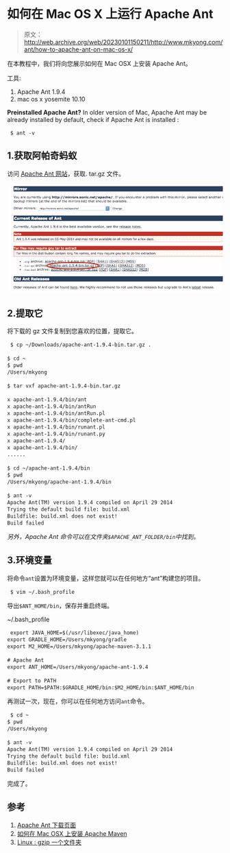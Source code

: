 # 如何在 Mac OS X 上运行 Apache Ant

> 原文：<http://web.archive.org/web/20230101150211/http://www.mkyong.com/ant/how-to-apache-ant-on-mac-os-x/>

在本教程中，我们将向您展示如何在 Mac OSX 上安装 Apache Ant。

工具:

1.  Apache Ant 1.9.4
2.  mac os x yosemite 10.10

**Preinstalled Apache Ant?**
In older version of Mac, Apache Ant may be already installed by default, check if Apache Ant is installed :

```
 $ ant -v 
```

## 1.获取阿帕奇蚂蚁

访问 [Apache Ant 网站](http://web.archive.org/web/20221225035450/https://ant.apache.org/bindownload.cgi)，获取. tar.gz 文件。

![install-apache-ant-on-mac-osx](img/04d4a05026eb1d31d8c5cfa38d53dc17.png)

## 2.提取它

将下载的 gz 文件复制到您喜欢的位置，提取它。

```
 $ cp ~/Downloads/apache-ant-1.9.4-bin.tar.gz .

$ cd ~
$ pwd
/Users/mkyong

$ tar vxf apache-ant-1.9.4-bin.tar.gz

x apache-ant-1.9.4/bin/ant
x apache-ant-1.9.4/bin/antRun
x apache-ant-1.9.4/bin/antRun.pl
x apache-ant-1.9.4/bin/complete-ant-cmd.pl
x apache-ant-1.9.4/bin/runant.pl
x apache-ant-1.9.4/bin/runant.py
x apache-ant-1.9.4/
x apache-ant-1.9.4/bin/
......

$ cd ~/apache-ant-1.9.4/bin
$ pwd
/Users/mkyong/apache-ant-1.9.4/bin

$ ant -v
Apache Ant(TM) version 1.9.4 compiled on April 29 2014
Trying the default build file: build.xml
Buildfile: build.xml does not exist!
Build failed 
```

*另外，Apache Ant 命令可以在文件夹`$APACHE_ANT_FOLDER/bin`中找到。*

## 3.环境变量

将命令`ant`设置为环境变量，这样您就可以在任何地方“ant”构建您的项目。

```
 $ vim ~/.bash_profile 
```

导出`$ANT_HOME/bin`，保存并重启终端。

~/.bash_profile

```
 export JAVA_HOME=$(/usr/libexec/java_home)
export GRADLE_HOME=/Users/mkyong/gradle
export M2_HOME=/Users/mkyong/apache-maven-3.1.1

# Apache Ant
export ANT_HOME=/Users/mkyong/apache-ant-1.9.4

# Export to PATH
export PATH=$PATH:$GRADLE_HOME/bin:$M2_HOME/bin:$ANT_HOME/bin 
```

再测试一次，现在，你可以在任何地方访问`ant`命令。

```
 $ cd ~
$ pwd
/Users/mkyong

$ ant -v
Apache Ant(TM) version 1.9.4 compiled on April 29 2014
Trying the default build file: build.xml
Buildfile: build.xml does not exist!
Build failed 
```

完成了。

## 参考

1.  [Apache Ant 下载页面](http://web.archive.org/web/20221225035450/https://ant.apache.org/bindownload.cgi)
2.  [如何在 Mac OSX 上安装 Apache Maven](http://web.archive.org/web/20221225035450/http://www.mkyong.com/maven/install-maven-on-mac-osx/)
3.  [Linux : gzip 一个文件夹](http://web.archive.org/web/20221225035450/http://www.mkyong.com/linux/linux-how-to-gzip-a-folder/)

<input type="hidden" id="mkyong-current-postId" value="13540">